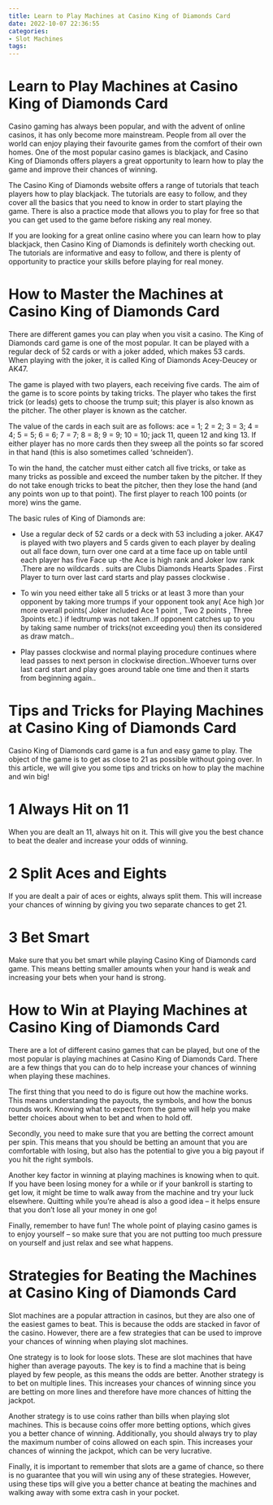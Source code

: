 ```yaml
---
title: Learn to Play Machines at Casino King of Diamonds Card 
date: 2022-10-07 22:36:55
categories:
- Slot Machines
tags:
---
```



#  Learn to Play Machines at Casino King of Diamonds Card 

Casino gaming has always been popular, and with the advent of online casinos, it has only become more mainstream. People from all over the world can enjoy playing their favourite games from the comfort of their own homes. One of the most popular casino games is blackjack, and Casino King of Diamonds offers players a great opportunity to learn how to play the game and improve their chances of winning.

The Casino King of Diamonds website offers a range of tutorials that teach players how to play blackjack. The tutorials are easy to follow, and they cover all the basics that you need to know in order to start playing the game. There is also a practice mode that allows you to play for free so that you can get used to the game before risking any real money.

If you are looking for a great online casino where you can learn how to play blackjack, then Casino King of Diamonds is definitely worth checking out. The tutorials are informative and easy to follow, and there is plenty of opportunity to practice your skills before playing for real money.

#  How to Master the Machines at Casino King of Diamonds Card 

There are different games you can play when you visit a casino. The King of Diamonds card game is one of the most popular. It can be played with a regular deck of 52 cards or with a joker added, which makes 53 cards. When playing with the joker, it is called King of Diamonds Acey-Deucey or AK47.

The game is played with two players, each receiving five cards. The aim of the game is to score points by taking tricks. The player who takes the first trick (or leads) gets to choose the trump suit; this player is also known as the pitcher. The other player is known as the catcher. 

The value of the cards in each suit are as follows: ace = 1; 2 = 2; 3 = 3; 4 = 4; 5 = 5; 6 = 6; 7 = 7; 8 = 8; 9 = 9; 10 = 10; jack 11, queen 12 and king 13. If either player has no more cards then they sweep all the points so far scored in that hand (this is also sometimes called ‘schneiden’).

To win the hand, the catcher must either catch all five tricks, or take as many tricks as possible and exceed the number taken by the pitcher. If they do not take enough tricks to beat the pitcher, then they lose the hand (and any points won up to that point). The first player to reach 100 points (or more) wins the game. 

The basic rules of King of Diamonds are:

- Use a regular deck of 52 cards or a deck with 53 including a joker. AK47 is played with two players and 5 cards given to each player by dealing out all face down, turn over one card at a time face up on table until each player has five Face up -the Ace is high rank and Joker low rank .There are no wildcards . suits are Clubs Diamonds Hearts Spades .
First Player to turn over last card starts and play passes clockwise . 

- To win you need either take all 5 tricks or at least 3 more than your opponent by taking  more trumps if your opponent took any( Ace high )or more overall points( Joker included Ace 1 point , Two 2 points , Three 3points etc.) if ledtrump was not taken..If opponent catches up to you by taking same number of tricks(not exceeding you) then its considered as draw match..

- Play passes clockwise and normal playing procedure continues where lead passes to next person in clockwise direction..Whoever turns over last card start and play goes around table one time and then it starts from beginning again..



#  Tips and Tricks for Playing Machines at Casino King of Diamonds Card 
Casino King of Diamonds card game is a fun and easy game to play. The object of the game is to get as close to 21 as possible without going over. In this article, we will give you some tips and tricks on how to play the machine and win big!

# 1 Always Hit on 11
When you are dealt an 11, always hit on it. This will give you the best chance to beat the dealer and increase your odds of winning.

# 2 Split Aces and Eights
If you are dealt a pair of aces or eights, always split them. This will increase your chances of winning by giving you two separate chances to get 21.

# 3 Bet Smart
Make sure that you bet smart while playing Casino King of Diamonds card game. This means betting smaller amounts when your hand is weak and increasing your bets when your hand is strong.

#  How to Win at Playing Machines at Casino King of Diamonds Card 

There are a lot of different casino games that can be played, but one of the most popular is playing machines at Casino King of Diamonds Card. There are a few things that you can do to help increase your chances of winning when playing these machines.

The first thing that you need to do is figure out how the machine works. This means understanding the payouts, the symbols, and how the bonus rounds work. Knowing what to expect from the game will help you make better choices about when to bet and when to hold off.

Secondly, you need to make sure that you are betting the correct amount per spin. This means that you should be betting an amount that you are comfortable with losing, but also has the potential to give you a big payout if you hit the right symbols.

Another key factor in winning at playing machines is knowing when to quit. If you have been losing money for a while or if your bankroll is starting to get low, it might be time to walk away from the machine and try your luck elsewhere. Quitting while you’re ahead is also a good idea – it helps ensure that you don’t lose all your money in one go!

Finally, remember to have fun! The whole point of playing casino games is to enjoy yourself – so make sure that you are not putting too much pressure on yourself and just relax and see what happens.

#  Strategies for Beating the Machines at Casino King of Diamonds Card

Slot machines are a popular attraction in casinos, but they are also one of the easiest games to beat. This is because the odds are stacked in favor of the casino. However, there are a few strategies that can be used to improve your chances of winning when playing slot machines.

One strategy is to look for loose slots. These are slot machines that have higher than average payouts. The key is to find a machine that is being played by few people, as this means the odds are better. Another strategy is to bet on multiple lines. This increases your chances of winning since you are betting on more lines and therefore have more chances of hitting the jackpot.

Another strategy is to use coins rather than bills when playing slot machines. This is because coins offer more betting options, which gives you a better chance of winning. Additionally, you should always try to play the maximum number of coins allowed on each spin. This increases your chances of winning the jackpot, which can be very lucrative.

Finally, it is important to remember that slots are a game of chance, so there is no guarantee that you will win using any of these strategies. However, using these tips will give you a better chance at beating the machines and walking away with some extra cash in your pocket.